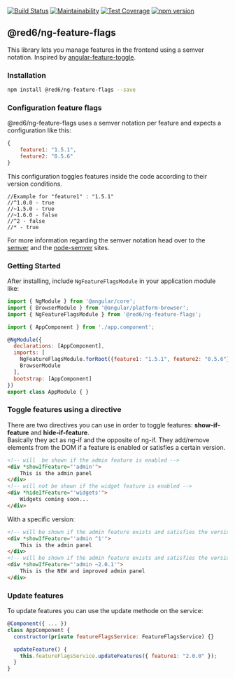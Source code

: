 [![Build Status](https://travis-ci.org/red6/ng-feature-flags.svg?branch=master)](https://travis-ci.org/red6/ng-feature-flags)
[![Maintainability](https://api.codeclimate.com/v1/badges/92aba9a4894d7c2f010b/maintainability)](https://codeclimate.com/github/red6/ng-feature-flags/maintainability)
[![Test Coverage](https://api.codeclimate.com/v1/badges/92aba9a4894d7c2f010b/test_coverage)](https://codeclimate.com/github/red6/ng-feature-flags/test_coverage)
[![npm version](https://badge.fury.io/js/%40red6%2Fng-feature-flags.svg)](https://badge.fury.io/js/%40red6%2Fng-feature-flags)

## @red6/ng-feature-flags

This library lets you manage features in the frontend using a semver notation.
Inspired by [angular-feature-toggle](https://github.com/yairhaimo/angular-feature-toggle).

### Installation

```sh
npm install @red6/ng-feature-flags --save
```

### Configuration feature flags

@red6/ng-feature-flags uses a semver notation per feature and expects a configuration like this:

```js
{
    feature1: "1.5.1",
    feature2: "0.5.6"
}
```

This configuration toggles features inside the code according to their version conditions.

```text
//Example for "feature1" : "1.5.1"
//^1.0.0 - true
//~1.5.0 - true
//~1.6.0 - false
//^2 - false
//* - true
```

For more information regarding the semver notation head over to the [semver](http://semver.org/) and the [node-semver](https://github.com/npm/node-semver) sites.

### Getting Started

After installing, include `NgFeatureFlagsModule` in your application module like:

```js
import { NgModule } from '@angular/core';
import { BrowserModule } from '@angular/platform-browser';
import { NgFeatureFlagsModule } from '@red6/ng-feature-flags';

import { AppComponent } from './app.component';

@NgModule({
  declarations: [AppComponent],
  imports: [
    NgFeatureFlagsModule.forRoot({feature1: "1.5.1", feature2: "0.5.6"}),
    BrowserModule
  ],
  bootstrap: [AppComponent]
})
export class AppModule { }
```

### Toggle features using a directive

There are two directives you can use in order to toggle features: **show-if-feature** and **hide-if-feature**.  
Basically they act as ng-if and the opposite of ng-if. They add/remove elements from the DOM if a feature is enabled or satisfies a certain version.

```html
<!-- will  be shown if the admin feature is enabled -->
<div *showIfFeature="'admin'">
    This is the admin panel
</div>
<!-- will not be shown if the widget feature is enabled -->
<div *hideIfFeature="'widgets'">
    Widgets coming soon...
</div>
```

With a specific version:

```html
<!-- will be shown if the admin feature exists and satisfies the version ^1 -->
<div *showIfFeature="'admin ^1'">
    This is the admin panel
</div>
<!-- will be shown if the admin feature exists and satisfies the version ~2.0.1 -->
<div *showIfFeature="'admin ~2.0.1'">
    This is the NEW and improved admin panel
</div>
```

### Update features

To update features you can use the update methode on the service:

```js
@Component({ ... })
class AppComponent {
  constructor(private featureFlagsService: FeatureFlagsService) {}

  updateFeature() {
    this.featureFlagsService.updateFeatures({ feature1: "2.0.0" });
  }
}

````
